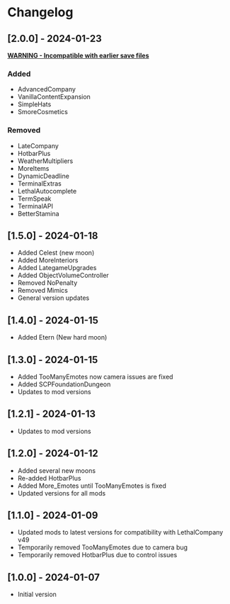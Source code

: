 # Changelog

## [2.0.0] - 2024-01-23
 <ins>**WARNING - Incompatible with earlier save files**</ins>

### Added
 - AdvancedCompany
 - VanillaContentExpansion
 - SimpleHats
 - SmoreCosmetics
  
### Removed
 - LateCompany
 - HotbarPlus
 - WeatherMultipliers
 - MoreItems
 - DynamicDeadline
 - TerminalExtras
 - LethalAutocomplete
 - TermSpeak
 - TerminalAPI
 - BetterStamina

## [1.5.0] - 2024-01-18
 - Added Celest (new moon)
 - Added MoreInteriors
 - Added LategameUpgrades
 - Added ObjectVolumeController
 - Removed NoPenalty
 - Removed Mimics
 - General version updates

## [1.4.0] - 2024-01-15
 - Added Etern (New hard moon)

## [1.3.0] - 2024-01-15
 - Added TooManyEmotes now camera issues are fixed
 - Added SCPFoundationDungeon
 - Updates to mod versions

## [1.2.1] - 2024-01-13
 - Updates to mod versions

## [1.2.0] - 2024-01-12
 - Added several new moons
 - Re-added HotbarPlus
 - Added More_Emotes until TooManyEmotes is fixed
 - Updated versions for all mods

## [1.1.0] - 2024-01-09
 - Updated mods to latest versions for compatibility with LethalCompany v49
 - Temporarily removed TooManyEmotes due to camera bug
 - Temporarily removed HotbarPlus due to control issues

## [1.0.0] - 2024-01-07
 - Initial version
